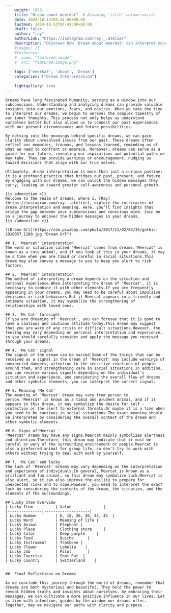 ```yaml
---
    weight: 1073
    title: "Dream about meerkat"  # Assuming 'title' column exists
    date: 2024-10-13T04:41:00+08:00
    lastmod: 2024-10-13T04:41:00+08:00
    draft: false
    author: "ray"
    authorLink: "https://instagram.com/ray._.atelier"
    description: "Discover how 'Dream about meerkat' can interpret your future and uncover its significant meanings in your life."
    #images: []
    #resources:
    #- name: "featured-image"
    #  src: "featured-image.png"
    
    tags: ['meerkat', 'about', 'Dream']
    categories: ["Dream Interpretation"]
    
    lightgallery: true
---
```

    
    Dreams have long fascinated humanity, serving as a window into our subconscious. Understanding and analyzing dreams can provide valuable insights into our emotions, fears, and desires. When we take the time to interpret our dreams, we begin to unravel the complex tapestry of our inner thoughts. This process not only helps us understand ourselves better but also allows us to connect our past experiences with our present circumstances and future possibilities.
    
    By delving into the meanings behind specific dreams, we can gain clarity about unresolved issues from our past. These dreams often reflect our memories, traumas, and lessons learned, reminding us of what we need to confront or embrace. Moreover, dreams can serve as a guide for our future, revealing our aspirations and potential paths we may take. They can provide warnings or encouragement, nudging us toward decisions that align with our true selves.
    
    Ultimately, dream interpretation is more than just a curious pastime; it is a profound practice that bridges our past, present, and future. By engaging with our dreams, we can unlock the hidden messages they carry, leading us toward greater self-awareness and personal growth.
    
    {{< admonition >}}
    Welcome to the realm of dreams, where I, [Ray](https://instagram.com/ray._.atelier), explore the intricacies of dream interpretation and meaning. Here, you’ll find insights that bridge the gap between your subconscious and conscious mind. Join me on a journey to uncover the hidden messages in your dreams.
    {{< /admonition >}}
    
    ![Dream Grl](https://cdn.pixabay.com/photo/2017/11/02/03/35/gothic-2910057_1280.jpg "Dream Grl")
    
    ## 1. 'Meercat' interpretation
    The word or situation called 'Meercat' comes from dreams.'Meercat' is known as a cute animal, and if you look at this in your dreams, it may be a time when you are timid or careful in social situations.This dream may also convey a message to you to keep you alert to risk factors.
    
    ## 2. 'Meercat' interpretation
    The method of interpreting a dream depends on the situation and personal experience.When interpreting the dream of 'Meercat', it is necessary to combine it with other elements.If you are frequently appearing in your dreams, you may need to be careful about impulsive decisions or rash behaviors.But if Meercat appears in a friendly and intimate situation, it may symbolize the strengthening of relationships with loved ones.
    
    ## 3. 'Me Cat' foresight
    If you are dreaming of 'Meercat', you can foresee that it is good to have a cautious and cautious attitude today.This dream may suggest that you are wary of any crisis or difficult situations.However, the feeling may vary depending on personal interpretation and experience, so you should carefully consider and apply the message you received through your dreams.
    
    ## 4. 'Me Cat' signal
    The signal of the dream can be varied.Some of the things that can be received as a signal in the dream of 'Meercat' may include warnings of unexpected dangers, attention to the sensitive reactions of people around them, and strengthening care in social situations.In addition, you can receive various signals depending on the individual's situation and experience, and considering the overall flow of dreams and other symbolic elements, you can interpret the correct signal.
    
    ## 5. Meaning 'Me Cat'
    The meaning of 'Meercat' dream may vary from person to person.'Meercat' is known as a timid and prudent animal, and if it appears in this dream, it may symbolize the desire for self -protection or the alert to external threats.Or maybe it is a time when you need to be cautious in social situations.The exact meaning should be interpreted by considering the overall context of the dream and other symbolic elements.
    
    ## 6. Signs of'Meercat '
    'Meercat' dream may have any signs.Meercat mainly symbolizes alertness and attention.Therefore, this dream may indicate that it must be careful or wary of the surrounding environment or people.Meercat is also a preferred animal for group life, so don't try to work with others without trying to deal with work by yourself.
    
    ## 7. 'Me Cat' and lucky
    The luck of 'Meercat' dreams may vary depending on the interpretation and experience of individuals.In general, Meercat is known as a brilliant and fun animal, so this dream may symbolize luck.Meercat is also alert, so it can also improve the ability to prepare for unexpected risks and to cope.However, you need to interpret the exact luck by considering the contents of the dream, the situation, and the elements of the surroundings.
    
    ## Lucky Item Overview
    | Lucky Item          | Value              |
    |---------------|--------------------|
    | Lucky Number        | 6, 18, 26, 40, 44, 45  |
    | Lucky Word          | Meaning of life |
    | Lucky Animal        | Elephant |
    | Lucky Place         | Clothing store     |
    | Lucky Color         | Deep purple     |
    | Lucky Food          | Quiche      |
    | Lucky Instrument    | Trombone |
    | Lucky Flower        | Lobelia    |
    | Lucky Job           | Pilot       |
    | Lucky Exercise      | Shot Put  |
    | Lucky Country       | Switzerland    |
    
    
    ##  Final Reflections on Dreams
    
    As we conclude this journey through the world of dreams, remember that dreams are both mysterious and beautiful. They hold the power to reveal hidden truths and insights about ourselves. By embracing their messages, we can cultivate a more positive influence in our lives. Let us live with intention, guided by the wisdom our dreams offer. Together, may we navigate our paths with clarity and purpose.
    